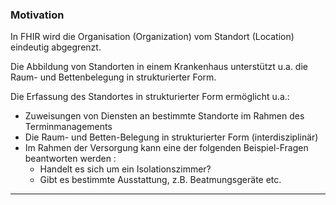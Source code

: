 ### Motivation
In FHIR wird die Organisation (Organization) vom Standort (Location) eindeutig abgegrenzt.

Die Abbildung von Standorten in einem Krankenhaus unterstützt u.a. die Raum- und Bettenbelegung in strukturierter Form. 

Die Erfassung des Standortes in strukturierter Form ermöglicht u.a.:
- Zuweisungen von Diensten an bestimmte Standorte im Rahmen des Terminmanagements
- Die Raum- und Betten-Belegung in strukturierter Form (interdisziplinär)
- Im Rahmen der Versorgung kann eine der folgenden Beispiel-Fragen beantworten werden :
    - Handelt es sich um ein Isolationszimmer?
    - Gibt es bestimmte Ausstattung, z.B. Beatmungsgeräte etc.


---